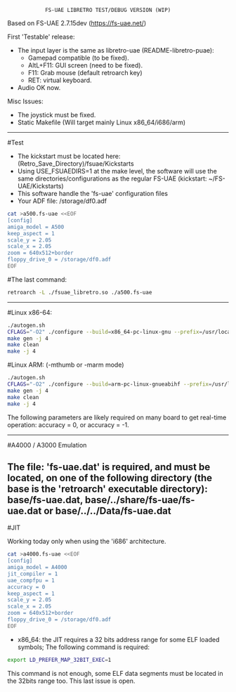                 FS-UAE LIBRETRO TEST/DEBUG VERSION (WIP)



Based on FS-UAE 2.7.15dev (https://fs-uae.net/)

First 'Testable' release:
* The input layer is the same as libretro-uae (README-libretro-puae):
  * Gamepad compatible (to be fixed).
  * AltL+F11: GUI screen (need to be fixed).
  * F11:      Grab mouse (default retroarch key)
  * RET: virtual keyboard.
* Audio OK now.

Misc Issues:
* The joystick must be fixed.
* Static Makefile (Will target mainly Linux x86_64/i686/arm)

------------------------------------------------------------------------------------------------------------------------------------------------------------------------------
#Test
* The kickstart must be located here: (Retro_Save_Directory)/fsuae/Kickstarts
* Using USE_FSUAEDIRS=1 at the make level, the software will use the same directories/configurations as the regular FS-UAE (kickstart: ~/FS-UAE/Kickstarts)
* This software handle the 'fs-uae' configuration files
* Your ADF file: /storage/df0.adf

```bash
cat >a500.fs-uae <<EOF
[config]
amiga_model = A500
keep_aspect = 1
scale_y = 2.05
scale_x = 2.05
zoom = 640x512+border
floppy_drive_0 = /storage/df0.adf
EOF
```

#The last command:

```bash
retroarch -L ./fsuae_libretro.so ./a500.fs-uae
```

------------------------------------------------------------------------------------------------------------------------------------------------------------------------------
#Linux x86-64:

```bash
./autogen.sh
CFLAGS="-O2" ./configure --build=x86_64-pc-linux-gnu --prefix=/usr/local --enable-shared --disable-static --libdir=/usr/local/lib64 --enable-jit
make gen -j 4
make clean
make -j 4
```

#Linux ARM: (-mthumb or -marm mode)

```bash
./autogen.sh
CFLAGS="-O2" ./configure --build=arm-pc-linux-gnueabihf --prefix=/usr/local --enable-shared --disable-static --libdir=/usr/local/lib --disable-jit --enable-neon
make gen -j 4
make clean
make -j 4
```

The following parameters are likely required on many board to get real-time operation: accuracy = 0, or accuracy = -1.

------------------------------------------------------------------------------------------------------------------------------------------------------------------------------
#A4000 / A3000 Emulation

The file: 'fs-uae.dat' is required, and must be located, on one of the following directory (the base is the 'retroarch' executable directory):
    base/fs-uae.dat, base/../share/fs-uae/fs-uae.dat or base/../../Data/fs-uae.dat
------------------------------------------------------------------------------------------------------------------------------------------------------------------------------
#JIT

Working today only when using the 'i686' architecture.

```bash
cat >a4000.fs-uae <<EOF
[config]
amiga_model = A4000
jit_compiler = 1
uae_compfpu = 1
accuracy = 0
keep_aspect = 1
scale_y = 2.05
scale_x = 2.05
zoom = 640x512+border
floppy_drive_0 = /storage/df0.adf
EOF
```


* x86_64: the JIT requires a 32 bits address range for some ELF loaded symbols; The following command is required:

```bash
export LD_PREFER_MAP_32BIT_EXEC=1
```

This command is not enough, some ELF data segments must be located in the 32bits range too. This last issue is open.
